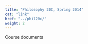 ```yaml
---
title: "Philosophy 20C, Spring 2014"
cat: "link"
href: "../phil20c/"
weight: 2
---
```

Course documents
